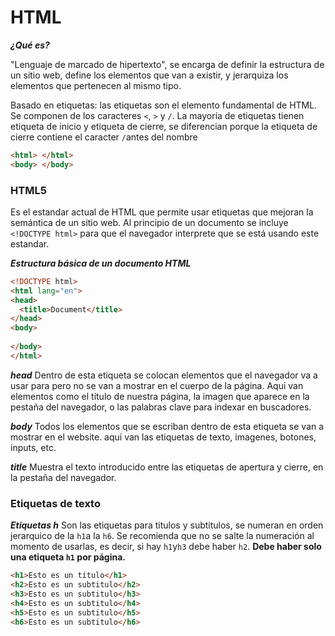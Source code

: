 # HTML #

***¿Qué es?***

"Lenguaje de marcado de hipertexto", se encarga de definir la estructura de un sitio web, define los elementos que van a existir, y jerarquiza los elementos que pertenecen al mismo tipo.


Basado en etiquetas: las etiquetas son el elemento fundamental de HTML. Se componen de los caracteres `<`,  `>` y `/`. La mayoría de etiquetas tienen etiqueta de inicio y etiqueta de cierre, se diferencian porque la etiqueta de cierre contiene el caracter `/`antes del nombre

```html
<html> </html>
<body> </body>
```

### HTML5 ###

Es el estandar actual de HTML que permite usar etiquetas que mejoran la semántica de un sitio web. Al principio de un documento se incluye `<!DOCTYPE html>` para que el navegador interprete que se está usando este estandar.


***Estructura básica de un documento HTML***

```HTML
<!DOCTYPE html>
<html lang="en">
<head>
  <title>Document</title>
</head>
<body>
  
</body>
</html>
```

***head***
Dentro de esta etiqueta se colocan elementos que el navegador va a usar para pero no se van a mostrar en el cuerpo de la página. Aqui van elementos como el título de nuestra página, la imagen que aparece en la pestaña del navegador, o las palabras clave para indexar en buscadores.

***body***
Todos los elementos que se escriban dentro de esta etiqueta se van a mostrar en el website. aquí van las etiquetas de texto, imagenes, botones, inputs, etc.

***title***
Muestra el texto introducido entre las etiquetas de apertura y cierre, en la pestaña del navegador.

### Etiquetas de texto ###

***Etiquetas h***
Son las etiquetas para titulos y subtitulos, se numeran en orden jerarquico de la `h1`a la `h6`. Se recomienda que no se salte la numeración al momento de usarlas, es decir,  si hay `h1`y`h3`  debe haber `h2`. **Debe haber solo una etiqueta `h1` por página.**

```html
<h1>Esto es un título</h1>
<h2>Esto es un subtitulo</h2>
<h3>Esto es un subtitulo</h3>
<h4>Esto es un subtitulo</h4>
<h5>Esto es un subtitulo</h5>
<h6>Esto es un subtitulo</h6>
```













